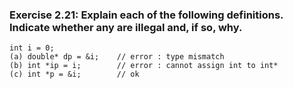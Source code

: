### Exercise 2.21: Explain each of the following definitions. Indicate whether any are illegal and, if so, why.
    int i = 0;
    (a) double* dp = &i;    // error : type mismatch 
    (b) int *ip = i;        // error : cannot assign int to int*
    (c) int *p = &i;        // ok